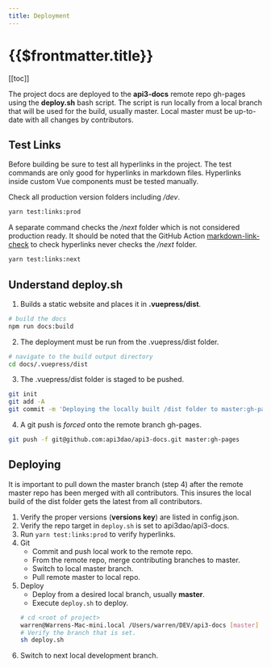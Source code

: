 ```yaml
---
title: Deployment
---
```


# {{$frontmatter.title}}

<TocHeader />
[[toc]]

The project docs are deployed to the **api3-docs** remote repo gh-pages using the **deploy.sh** bash script. The script is run locally from a local branch that will be used for the build, usually master. Local master must be up-to-date with all changes by contributors.

## Test Links

Before building be sure to test all hyperlinks in the project. The test commands are only good for hyperlinks in markdown files. Hyperlinks inside custom Vue components must be tested manually.

Check all production version folders including */dev*.

```bash
yarn test:links:prod
```

A separate command checks the */next* folder which is not considered production ready. It should be noted that the GitHub Action [markdown-link-check](./github-actions.md#markdown-link-check) to check hyperlinks never checks the */next* folder.

```bash
yarn test:links:next
```

## Understand deploy.sh

1. Builds a static website and places it in **.vuepress/dist**.

```bash
# build the docs
npm run docs:build
```

2. The deployment must be run from the .vuepress/dist folder.

```bash
# navigate to the build output directory
cd docs/.vuepress/dist
```

3. The .vuepress/dist folder is staged to be pushed.

```bash
git init
git add -A
git commit -m 'Deploying the locally built /dist folder to master:gh-pages as its own commit history.'
```

4. A git push is *forced* onto the remote branch gh-pages.

```bash
git push -f git@github.com:api3dao/api3-docs.git master:gh-pages
```

## Deploying

It is important to pull down the master branch (step 4) after the remote master repo has been merged with all contributors. This insures the local build of the dist folder gets the latest from all contributors.

1. Verify the proper versions (**versions key**) are listed in config.json.
1. Verify the repo target in `deploy.sh` is set to api3dao/api3-docs.
1. Run `yarn test:links:prod` to verify hyperlinks.
1. Git
    - Commit and push local work to the remote repo.
    - From the remote repo, merge contributing branches to master.
    - Switch to local master branch.
    - Pull remote master to local repo.
1. Deploy
    - Deploy from a desired local branch, usually **master**.
    - Execute `deploy.sh` to deploy.
    ```bash
    # cd <root of project>
    warren@Warrens-Mac-mini.local /Users/warren/DEV/api3-docs [master]
    # Verify the branch that is set.
    sh deploy.sh
    ```
1. Switch to next local development branch.
